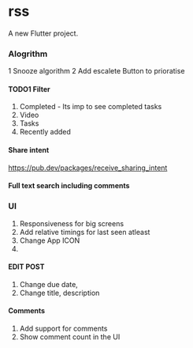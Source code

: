 # rss

A new Flutter project.

### Alogrithm
1 Snooze algorithm
2 Add escalete Button to prioratise

#### TODO1 Filter
1. Completed - Its imp to see completed tasks 
2. Video
4. Tasks
5. Recently added

#### Share intent
https://pub.dev/packages/receive_sharing_intent


#### Full text search including comments

### UI
1. Responsiveness for big screens
4. Add relative timings for last seen atleast
5. Change App ICON
6. 

#### EDIT POST
1. Change due date,
2. Change title, description

#### Comments
1. Add support for comments
2. Show comment count in the UI

